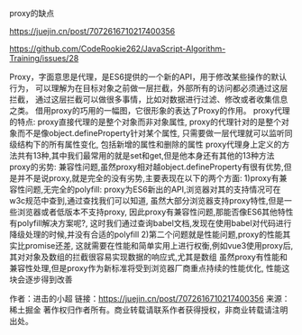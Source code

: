proxy的缺点

https://juejin.cn/post/7072616710217400356

https://github.com/CodeRookie262/JavaScript-Algorithm-Training/issues/28

​    Proxy，字面意思是代理，是ES6提供的一个新的API，用于修改某些操作的默认行为，    可以理解为在目标对象之前做一层拦截，外部所有的访问都必须通过这层拦截，    通过这层拦截可以做很多事情，比如对数据进行过滤、修改或者收集信息之类。    借用proxy的巧用的一幅图，它很形象的表达了Proxy的作用。 proxy代理的特点:    proxy直接代理的是整个对象而非对象属性,    proxy的代理针对的是整个对象而不是像object.defineProperty针对某个属性,    只需要做一层代理就可以监听同级结构下的所有属性变化,    包括新增的属性和删除的属性 proxy代理身上定义的方法共有13种,其中我们最常用的就是set和get,但是他本身还有其他的13种方法 proxy的劣势:    兼容性问题,虽然proxy相对越object.defineProperty有很有优势,但是并不是说proxy,就是完全的没有劣势,主要表现在以下的两个方面:        1)proxy有兼容性问题,无完全的polyfill:            proxy为ES6新出的API,浏览器对其的支持情况可在w3c规范中查到,通过查找我们可以知道,            虽然大部分浏览器支持proxy特性,但是一些浏览器或者低版本不支持proxy,            因此proxy有兼容性问题,那能否像ES6其他特性有polyfill解决方案呢?,            这时我们通过查询babel文档,发现在使用babel对代码进行降级处理的时候,并没有合适的polyfill        2)第二个问题就是性能问题,proxy的性能其实比promise还差,        这就需要在性能和简单实用上进行权衡,例如vue3使用proxy后,        其对对象及数组的拦截很容易实现数据的响应式,尤其是数组         虽然proxy有性能和兼容性处理,但是proxy作为新标准将受到浏览器厂商重点持续的性能优化,        性能这块会逐步得到改善



作者：进击的小超
链接：https://juejin.cn/post/7072616710217400356
来源：稀土掘金
著作权归作者所有。商业转载请联系作者获得授权，非商业转载请注明出处。